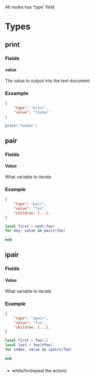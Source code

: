 
All nodes has 'type' field

# Types

## print
### Fields
#### value
The value to output into the text document
### Exsample
``` json
{
	"type": "print",
	"value": "foobar'
}
```
``` lua
print('foobar')
```
## pair
### Fields
#### Value
What variable to iterate
### Example
```json
{
	"type": "pair",
	"value": "foo",
	"children: {...},
}
```
```lua
local first = next(foo)
for key, value in pairs(foo)
...
end
```
## ipair
### Fields
#### Value
What variable to iterate
### Example
```json
{
	"type": "ipair",
	"value": "foo",
	"children: {...},
}
```
```lua
local first = foo[1]
local last = foo[#foo]
for index, value in ipairs(foo)
...
end
```
###
 - while/for(repeat the action)
